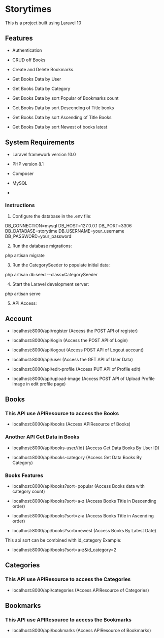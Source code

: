 # Storytimes

This is a project built using Laravel 10


## Features

- Authentication

- CRUD off Books

- Create and Delete Bookmarks

- Get Books Data by User

- Get Books Data by Category

- Get Books Data by sort Popular of Bookmarks count

- Get Books Data by sort Descending of Title books

- Get Books Data by sort Ascending of Title Books

- Get Books Data by sort Newest of books latest

## System Requirements

- Laravel framework version 10.0

- PHP version 8.1

- Composer

- MySQL

- 

### Instructions

1. Configure the database in the .env file:

DB_CONNECTION=mysql
DB_HOST=127.0.0.1
DB_PORT=3306
DB_DATABASE=storytime
DB_USERNAME=your_username
DB_PASSWORD=your_password

2. Run the database migrations:

php artisan migrate

3. Run the CategorySeeder to populate initial data:

php artisan db:seed --class=CategorySeeder

4. Start the Laravel development server:

php artisan serve

5. API Access:

## Account

- localhost:8000/api/register (Access the POST API of register)

- localhost:8000/api/login (Access the POST API of Login)

- localhost:8000/api/logout (Access POST API of Logout account)

- localhost:8000/api/user (Access the GET API of User Data)

- localhost:8000/api/edit-profile (Access PUT API of Profile edit)

- localhost:8000/api/upload-image (Access POST API of Upload Profile image in edit profile page)


## Books
### This API use APIResource to access the Books 

- localhost:8000/api/books (Access APIResource of Books)
 

### Another API Get Data in Books

- localhost:8000/api/books-user/{id} (Access Get Data Books By User ID)

- localhost:8000/api/books-category (Access Get Data Books By Category)

### Books Features

- localhost:8000/api/books?sort=popular (Access Books data with category count)

- localhost:8000/api/books?sort=a-z (Access Books Title in Descending order)

- localhost:8000/api/books?sort=z-a (Access Books Title in Ascending order)

- localhost:8000/api/books?sort=newest (Access Books By Latest Date)

This api sort can be combined with id_category
Example: 

- localhost:8000/api/books?sort=a-z&id_category=2

## Categories
### This API use APIResource to access the Categories 

- localhost:8000/api/categories (Access APIResource of Categories)

## Bookmarks
### This API use APIResource to access the Bookmarks

- localhost:8000/api/bookmarks (Access APIResource of Bookmarks)